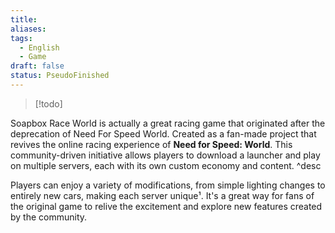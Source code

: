 ```yaml
---
title: 
aliases: 
tags:
  - English
  - Game
draft: false
status: PseudoFinished
---
```

> [!todo]

Soapbox Race World is actually a great racing game that originated after the deprecation of Need For Speed World.
Created as a fan-made project that revives the online racing experience of **Need for Speed: World**. This community-driven initiative allows players to download a launcher and play on multiple servers, each with its own custom economy and content.
^desc

Players can enjoy a variety of modifications, from simple lighting changes to entirely new cars, making each server unique¹. It's a great way for fans of the original game to relive the excitement and explore new features created by the community.